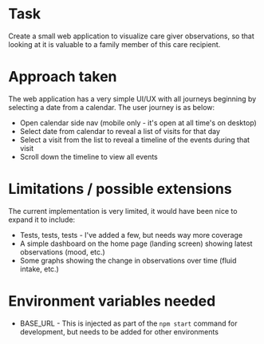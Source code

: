 # Task

Create a small web application to visualize care giver observations, so that looking at it is valuable to a family member of this care recipient.

# Approach taken

The web application has a very simple UI/UX with all journeys beginning by selecting a date from a calendar.
The user journey is as below:
- Open calendar side nav (mobile only - it's open at all time's on desktop)
- Select date from calendar to reveal a list of visits for that day
- Select a visit from the list to reveal a timeline of the events during that visit
- Scroll down the timeline to view all events

# Limitations / possible extensions

The current implementation is very limited, it would have been nice to expand it to include:

- Tests, tests, tests - I've added a few, but needs way more coverage
- A simple dashboard on the home page (landing screen) showing latest observations (mood, etc.)
- Some graphs showing the change in observations over time (fluid intake, etc.)

# Environment variables needed 

- BASE_URL - This is injected as part of the `npm start` command for development, but needs to be added for other environments
